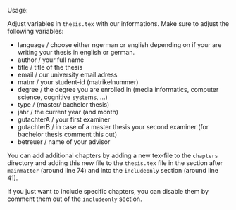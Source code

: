 Usage:

Adjust variables in `thesis.tex` with our informations.
Make sure to adjust the following variables:

- language   / choose either ngerman or english depending on if your are writing your thesis in english or german.
- author     / your full name
- title      / title of the thesis
- email      / our university email adress
- matnr      / your student-id (matrikelnummer)
- degree     / the degree you are enrolled in (media informatics, computer science, cognitive systems, ...)
- type       / (master/ bachelor thesis)
- jahr       / the current year (and month)
- gutachterA / your first examiner
- gutachterB / in case of a master thesis your second examiner (for bachelor thesis comment this out)
- betreuer   / name of your advisor

You can add additional chapters by adding a new tex-file to the `chapters` directory and adding this new file to the `thesis.tex` file in the section after `mainmatter` (around line 74) and into the
`includeonly` section (around line 41).

If you just want to include specific chapters, you can disable them by comment them out of the `includeonly` section.
